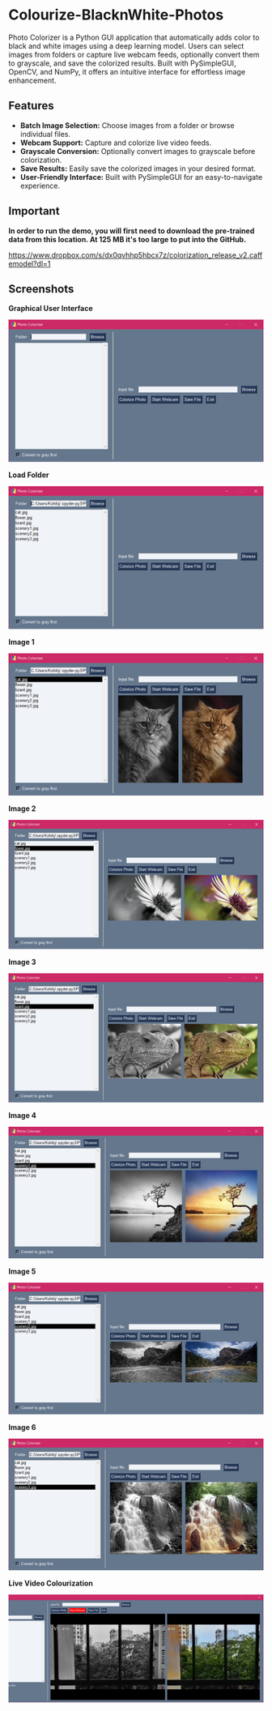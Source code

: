 # Colourize-BlacknWhite-Photos
Photo Colorizer is a Python GUI application that automatically adds color to black and white images using a deep learning model. Users can select images from folders or capture live webcam feeds, optionally convert them to grayscale, and save the colorized results. Built with PySimpleGUI, OpenCV, and NumPy, it offers an intuitive interface for effortless image enhancement.

## Features

- **Batch Image Selection:** Choose images from a folder or browse individual files.
- **Webcam Support:** Capture and colorize live video feeds.
- **Grayscale Conversion:** Optionally convert images to grayscale before colorization.
- **Save Results:** Easily save the colorized images in your desired format.
- **User-Friendly Interface:** Built with PySimpleGUI for an easy-to-navigate experience.

## Important
**In order to run the demo, you will first need to download the pre-trained data from this location. At 125 MB it's too large to put into the GitHub.**

https://www.dropbox.com/s/dx0qvhhp5hbcx7z/colorization_release_v2.caffemodel?dl=1

## Screenshots

**Graphical User Interface**

![GUI](./screenshots/GUI.png)

**Load Folder**

![Load Folder](./screenshots/Load_Folder.png)

**Image 1**

![Image 1](./screenshots/Select_Image_1.png)

**Image 2**

![Image 2](./screenshots/Select_Image_2.png)

**Image 3**

![Image 3](./screenshots/Select_Image_3.png)

**Image 4**

![Image 4](./screenshots/Select_Image_4.png)

**Image 5**

![Image 5](./screenshots/Select_Image_5.png)

**Image 6**

![Image 6](./screenshots/Select_Image_6.png)

**Live Video Colourization**

![Live Video Colourization](./screenshots/Live_Video_Colourization.png)

